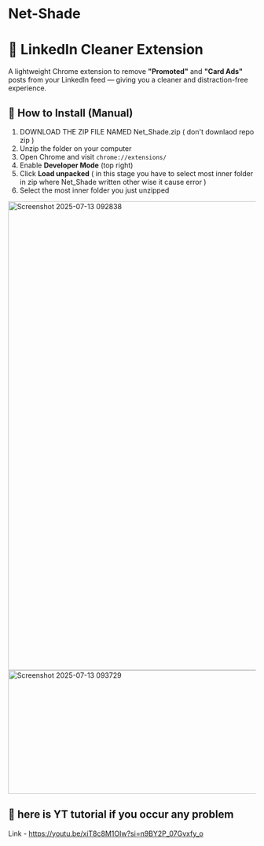 # Net-Shade 

# 🚫 LinkedIn Cleaner Extension

A lightweight Chrome extension to remove **"Promoted"** and **"Card Ads"** posts from your LinkedIn feed — giving you a cleaner and distraction-free experience.

## 🔧 How to Install (Manual)

1. DOWNLOAD THE ZIP FILE NAMED Net_Shade.zip ( don't downlaod repo zip )
2. Unzip the folder on your computer
3. Open Chrome and visit `chrome://extensions/`
4. Enable **Developer Mode** (top right)
5. Click **Load unpacked** ( in this stage you have to select most inner folder in zip where Net_Shade written other wise it cause error )
6. Select the most inner folder you just unzipped

<img width="1919" height="954" alt="Screenshot 2025-07-13 092838" src="https://github.com/user-attachments/assets/1029056f-ebad-4906-bc3b-da93cc0332bc" />

    
<img width="646" height="252" alt="Screenshot 2025-07-13 093729" src="https://github.com/user-attachments/assets/8e2711f4-febc-4a86-b111-c3aaec48e9f7" />

## 🔗 here is YT tutorial if you occur any problem 

Link - https://youtu.be/xiT8c8M1OIw?si=n9BY2P_07Gvxfy_o


